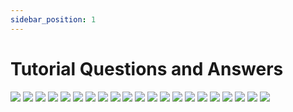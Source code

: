 ```yaml
---
sidebar_position: 1
---
```

# Tutorial Questions and Answers
![](img/tuts/MAT102%20TUTORIAL%20SOLUTIONS-1%20(1).jpg)
![](img/tuts/MAT102%20TUTORIAL%20SOLUTIONS-1%20(2).jpg)
![](img/tuts/MAT102%20TUTORIAL%20SOLUTIONS-1%20(3).jpg)
![](img/tuts/MAT102%20TUTORIAL%20SOLUTIONS-1%20(4).jpg)
![](img/tuts/MAT102%20TUTORIAL%20SOLUTIONS-1%20(5).jpg)
![](img/tuts/MAT102%20TUTORIAL%20SOLUTIONS-1%20(6).jpg)
![](img/tuts/MAT102%20TUTORIAL%20SOLUTIONS-1%20(7).jpg)
![](img/tuts/MAT102%20TUTORIAL%20SOLUTIONS-1%20(8).jpg)
![](img/tuts/MAT102%20TUTORIAL%20SOLUTIONS-1%20(9).jpg)
![](img/tuts/MAT102%20TUTORIAL%20SOLUTIONS-1%20(10).jpg)
![](img/tuts/MAT102%20TUTORIAL%20SOLUTIONS-1%20(11).jpg)
![](img/tuts/MAT102%20TUTORIAL%20SOLUTIONS-1%20(12).jpg)
![](img/tuts/MAT102%20TUTORIAL%20SOLUTIONS-1%20(13).jpg)
![](img/tuts/MAT102%20TUTORIAL%20SOLUTIONS-1%20(14).jpg)
![](img/tuts/MAT102%20TUTORIAL%20SOLUTIONS-1%20(15).jpg)
![](img/tuts/MAT102%20TUTORIAL%20SOLUTIONS-1%20(16).jpg)
![](img/tuts/MAT102%20TUTORIAL%20SOLUTIONS-1%20(17).jpg)
![](img/tuts/MAT102%20TUTORIAL%20SOLUTIONS-1%20(18).jpg)
![](img/tuts/MAT102%20TUTORIAL%20SOLUTIONS-1%20(19).jpg)
![](img/tuts/MAT102%20TUTORIAL%20SOLUTIONS-1%20(20).jpg)
![](img/tuts/MAT102%20TUTORIAL%20SOLUTIONS-1%20(21).jpg)